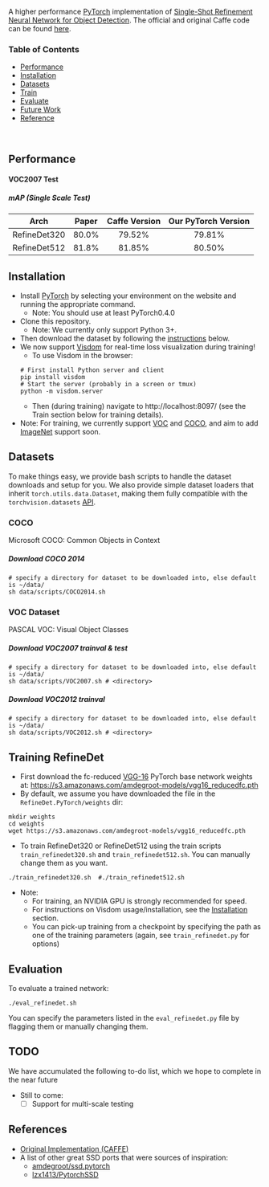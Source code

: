 A higher performance [PyTorch](http://pytorch.org/) implementation of [Single-Shot Refinement Neural Network for Object Detection](https://arxiv.org/abs/1711.06897 ). The official and original Caffe code can be found [here](https://github.com/sfzhang15/RefineDet).

### Table of Contents
- <a href='#performance'>Performance</a>
- <a href='#installation'>Installation</a>
- <a href='#datasets'>Datasets</a>
- <a href='#training-refinedet'>Train</a>
- <a href='#evaluation'>Evaluate</a>
- <a href='#todo'>Future Work</a>
- <a href='#references'>Reference</a>

&nbsp;
&nbsp;
&nbsp;
&nbsp;

## Performance

#### VOC2007 Test

##### mAP (*Single Scale Test*)

| Arch | Paper | Caffe Version | Our PyTorch Version |
|:-:|:-:|:-:|:-:|
| RefineDet320 | 80.0% | 79.52% | 79.81% |
| RefineDet512 | 81.8% | 81.85% | 80.50% |

## Installation
- Install [PyTorch](http://pytorch.org/) by selecting your environment on the website and running the appropriate command.
  * Note: You should use at least PyTorch0.4.0
- Clone this repository.
  * Note: We currently only support Python 3+.
- Then download the dataset by following the [instructions](#datasets) below.
- We now support [Visdom](https://github.com/facebookresearch/visdom) for real-time loss visualization during training!
  * To use Visdom in the browser:
  ```Shell
  # First install Python server and client
  pip install visdom
  # Start the server (probably in a screen or tmux)
  python -m visdom.server
  ```
  * Then (during training) navigate to http://localhost:8097/ (see the Train section below for training details).
- Note: For training, we currently support [VOC](http://host.robots.ox.ac.uk/pascal/VOC/) and [COCO](http://mscoco.org/), and aim to add [ImageNet](http://www.image-net.org/) support soon.

## Datasets
To make things easy, we provide bash scripts to handle the dataset downloads and setup for you.  We also provide simple dataset loaders that inherit `torch.utils.data.Dataset`, making them fully compatible with the `torchvision.datasets` [API](http://pytorch.org/docs/torchvision/datasets.html).


### COCO
Microsoft COCO: Common Objects in Context

##### Download COCO 2014
```Shell
# specify a directory for dataset to be downloaded into, else default is ~/data/
sh data/scripts/COCO2014.sh
```

### VOC Dataset
PASCAL VOC: Visual Object Classes

##### Download VOC2007 trainval & test
```Shell
# specify a directory for dataset to be downloaded into, else default is ~/data/
sh data/scripts/VOC2007.sh # <directory>
```

##### Download VOC2012 trainval
```Shell
# specify a directory for dataset to be downloaded into, else default is ~/data/
sh data/scripts/VOC2012.sh # <directory>
```

## Training RefineDet
- First download the fc-reduced [VGG-16](https://arxiv.org/abs/1409.1556) PyTorch base network weights at:              https://s3.amazonaws.com/amdegroot-models/vgg16_reducedfc.pth
- By default, we assume you have downloaded the file in the `RefineDet.PyTorch/weights` dir:

```Shell
mkdir weights
cd weights
wget https://s3.amazonaws.com/amdegroot-models/vgg16_reducedfc.pth
```

- To train RefineDet320 or RefineDet512 using the train scripts `train_refinedet320.sh` and `train_refinedet512.sh`. You can manually change them as you want.

```Shell
./train_refinedet320.sh  #./train_refinedet512.sh
```

- Note:
  * For training, an NVIDIA GPU is strongly recommended for speed.
  * For instructions on Visdom usage/installation, see the <a href='#installation'>Installation</a> section.
  * You can pick-up training from a checkpoint by specifying the path as one of the training parameters (again, see `train_refinedet.py` for options)

## Evaluation
To evaluate a trained network:

```Shell
./eval_refinedet.sh
```

You can specify the parameters listed in the `eval_refinedet.py` file by flagging them or manually changing them.  

## TODO
We have accumulated the following to-do list, which we hope to complete in the near future
- Still to come:
  * [ ] Support for multi-scale testing

## References
- [Original Implementation (CAFFE)](https://github.com/sfzhang15/RefineDet)
- A list of other great SSD ports that were sources of inspiration:
  * [amdegroot/ssd.pytorch](https://github.com/amdegroot/ssd.pytorch)
  * [lzx1413/PytorchSSD](https://github.com/lzx1413/PytorchSSD)
